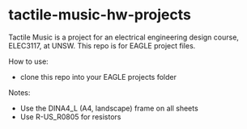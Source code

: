 # tactile-music-hw-projects
Tactile Music is a project for an electrical engineering design course, ELEC3117, at UNSW.
This repo is for EAGLE project files.

How to use:
* clone this repo into your EAGLE projects folder

Notes:
* Use the DINA4_L (A4, landscape) frame on all sheets
* Use R-US_R0805 for resistors
